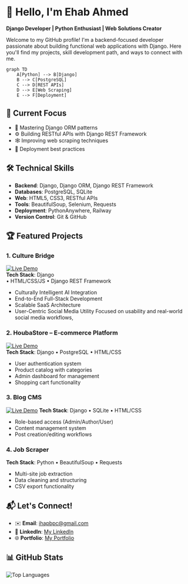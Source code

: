 # 👋 Hello, I'm Ehab Ahmed 

**Django Developer | Python Enthusiast | Web Solutions Creator**

Welcome to my GitHub profile! I'm a backend-focused developer passionate about building functional web applications with Django. Here you'll find my projects, skill development path, and ways to connect with me.



```mermaid
graph TD
    A[Python] --> B[Django]
    B --> C[PostgreSQL]
    C --> D[REST APIs]
    D --> E[Web Scraping]
    E --> F[Deployment]
```

## 🔭 Current Focus
- 🧩 Mastering Django ORM patterns  
- ⚙️ Building RESTful APIs with Django REST Framework  
- 🕸️ Improving web scraping techniques  
- 🚀 Deployment best practices  

## 🛠️ Technical Skills
- **Backend**: Django, Django ORM, Django REST Framework  
- **Databases**: PostgreSQL, SQLite  
- **Web**: HTML5, CSS3, RESTful APIs  
- **Tools**: BeautifulSoup, Selenium, Requests  
- **Deployment**: PythonAnywhere, Railway  
- **Version Control**: Git & GitHub  

## 🏆 Featured Projects
### 1. Culture Bridge
[![Live Demo](https://img.shields.io/badge/Live-Demo-brightgreen)](https://culturebridge.pythonanywhere.com/)  
**Tech Stack**: Django  
• HTML/CSS/JS • Django REST Framework
- Culturally Intelligent AI Integration  
- End-to-End Full-Stack Development 
- Scalable SaaS Architecture  
- User-Centric Social Media Utility
Focused on usability and real-world social media workflows,


### 2. HoubaStore – E‑commerce Platform  
[![Live Demo](https://img.shields.io/badge/Live-Demo-brightgreen)](https://houbastore.pythonanywhere.com/)  
**Tech Stack**: Django • PostgreSQL • HTML/CSS  
- User authentication system  
- Product catalog with categories  
- Admin dashboard for management  
- Shopping cart functionality  

### 3. Blog CMS  
[![Live Demo](https://img.shields.io/badge/Live-Demo-brightgreen)](https://blogplatfrom.pythonanywhere.com/) 
**Tech Stack**: Django • SQLite • HTML/CSS  
- Role-based access (Admin/Author/User)  
- Content management system  
- Post creation/editing workflows  

### 4. Job Scraper  
**Tech Stack**: Python • BeautifulSoup • Requests  
- Multi-site job extraction  
- Data cleaning and structuring  
- CSV export functionality  

## 📬 Let's Connect!
- ✉️ **Email**: ihapbpc@gmail.com  
- 💼 **LinkedIn**: [My LinkedIn](https://www.linkedin.com/in/ehab-ahmed-9467741b3/)  
- 🌐 **Portfolio**: [My Portfolio](https://ehabahmed0.pythonanywhere.com/)  

## 📊 GitHub Stats
![Top Languages](https://github-readme-stats.vercel.app/api/top-langs/?username=ehabahmed2&layout=compact&theme=radical)
